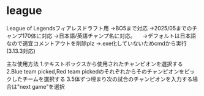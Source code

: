 # league

League of Legendsフィアレスドラフト用
  →BO5まで対応
  →2025/05までのチャンプ170体に対応
  →日本語/英語チャンプ名に対応。
  　→デフォルトは日本語なので適宜コメントアウトを削除plz
  →.exe化していないためcmdから実行(3.13.3対応)

主な使用方法
  1.テキストボックスから使用されたチャンピオンを選択する
  2.Blue team picked,Red team pickedのそれぞれからそのチャンピオンをピックしたチームを選択する
  3.5体ずつ埋まり次の試合のチャンピオンを入力する場合は"next game"を選択
